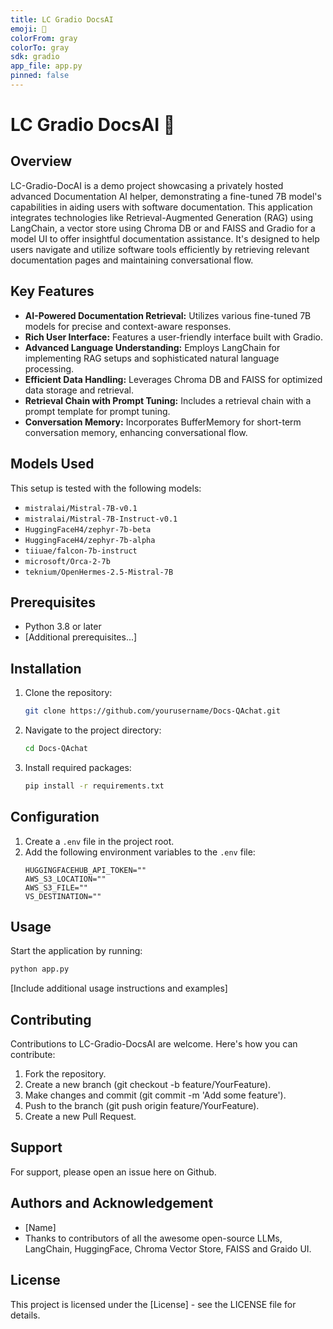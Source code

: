 ```yaml
---
title: LC Gradio DocsAI
emoji: 🚀
colorFrom: gray
colorTo: gray
sdk: gradio
app_file: app.py
pinned: false
---
```


# LC Gradio DocsAI 🚀

## Overview
LC-Gradio-DocAI is a demo project showcasing a privately hosted advanced Documentation AI helper, demonstrating a fine-tuned 7B model's capabilities in aiding users with software documentation. This application integrates technologies like Retrieval-Augmented Generation (RAG) using LangChain, a vector store using Chroma DB or and FAISS and Gradio for a model UI to offer insightful documentation assistance. It's designed to help users navigate and utilize software tools efficiently by retrieving relevant documentation pages and maintaining conversational flow.

## Key Features
- **AI-Powered Documentation Retrieval:** Utilizes various fine-tuned 7B models for precise and context-aware responses.
- **Rich User Interface:** Features a user-friendly interface built with Gradio.
- **Advanced Language Understanding:** Employs LangChain for implementing RAG setups and sophisticated natural language processing.
- **Efficient Data Handling:** Leverages Chroma DB and FAISS for optimized data storage and retrieval.
- **Retrieval Chain with Prompt Tuning:** Includes a retrieval chain with a prompt template for prompt tuning.
- **Conversation Memory:** Incorporates BufferMemory for short-term conversation memory, enhancing conversational flow.

## Models Used
This setup is tested with the following models:
- `mistralai/Mistral-7B-v0.1`
- `mistralai/Mistral-7B-Instruct-v0.1`
- `HuggingFaceH4/zephyr-7b-beta`
- `HuggingFaceH4/zephyr-7b-alpha`
- `tiiuae/falcon-7b-instruct`
- `microsoft/Orca-2-7b`
- `teknium/OpenHermes-2.5-Mistral-7B`

## Prerequisites
- Python 3.8 or later
- [Additional prerequisites...]

## Installation
1. Clone the repository:
   ```bash
   git clone https://github.com/yourusername/Docs-QAchat.git
   ```
2. Navigate to the project directory:
   ```bash
   cd Docs-QAchat
   ```
3. Install required packages:
   ```bash
   pip install -r requirements.txt
   ```

## Configuration
1. Create a `.env` file in the project root.
2. Add the following environment variables to the `.env` file:
   ```
   HUGGINGFACEHUB_API_TOKEN=""
   AWS_S3_LOCATION=""
   AWS_S3_FILE=""
   VS_DESTINATION=""
   ```

## Usage
Start the application by running:
```bash
python app.py
```
[Include additional usage instructions and examples]

## Contributing
Contributions to LC-Gradio-DocsAI are welcome. Here's how you can contribute:

1. Fork the repository.
2. Create a new branch (git checkout -b feature/YourFeature).
3. Make changes and commit (git commit -m 'Add some feature').
4. Push to the branch (git push origin feature/YourFeature).
5. Create a new Pull Request.

## Support
For support, please open an issue here on Github.

## Authors and Acknowledgement
- [Name]
- Thanks to contributors of all the awesome open-source LLMs, LangChain, HuggingFace, Chroma Vector Store, FAISS and Graido UI.

## License
This project is licensed under the [License] - see the LICENSE file for details.

